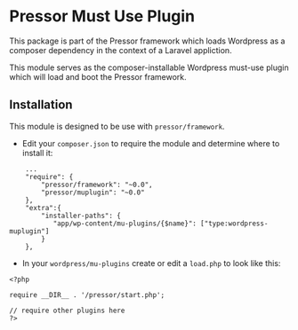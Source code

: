# Pressor Must Use Plugin #

This package is part of the Pressor framework which loads Wordpress as a composer dependency in the context of a Laravel appliction.

This module serves as the composer-installable Wordpress must-use plugin which will load and boot the Pressor framework.

## Installation ##

This module is designed to be use with `pressor/framework`.

* Edit your `composer.json` to require the module and determine where to install it:

```
	...
    "require": {
        "pressor/framework": "~0.0",
        "pressor/muplugin": "~0.0"
    },
    "extra":{
        "installer-paths": {
           "app/wp-content/mu-plugins/{$name}": ["type:wordpress-muplugin"]
        }
    },

```

* In your `wordpress/mu-plugins` create or edit a `load.php` to look like this:

```
<?php

require __DIR__ . '/pressor/start.php';

// require other plugins here
?>
```
